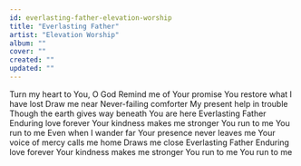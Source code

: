 ```yaml
---
id: everlasting-father-elevation-worship
title: "Everlasting Father"
artist: "Elevation Worship"
album: ""
cover: ""
created: ""
updated: ""
---
```


Turn my heart to You, O God
Remind me of Your promise
You restore what I have lost
Draw me near
Never-failing comforter
My present help in trouble
Though the earth gives way beneath
You are here
Everlasting Father
Enduring love forever
Your kindness makes me stronger
You run to me
You run to me
Even when I wander far
Your presence never leaves me
Your voice of mercy calls me home
Draws me close
Everlasting Father
Enduring love forever
Your kindness makes me stronger
You run to me
You run to me